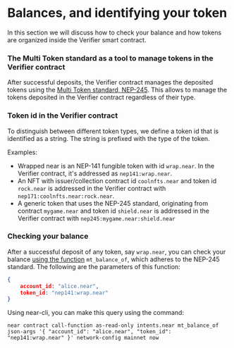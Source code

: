 # Balances, and identifying your token

In this section we will discuss how to check your balance and how tokens are organized inside the Verifier smart contract.

### The Multi Token standard as a tool to manage tokens in the Verifier contract

After successful deposits, the Verifier contract manages the deposited tokens using the [Multi Token standard, NEP-245](https://nomicon.io/Standards/Tokens/MultiToken/Core). This allows to manage the tokens deposited in the Verifier contract regardless of their type.

### Token id in the Verifier contract

To distinguish between different token types, we define a token id that is identified as a string. The string is prefixed with the type of the token.

Examples:

* Wrapped near is an NEP-141 fungible token with id `wrap.near`. In the Verifier contract, it's addressed as `nep141:wrap.near`.
* An NFT with issuer/collection contract id `coolnfts.near` and token id `rock.near` is addressed in the Verifier contract with `nep171:coolnfts.near:rock.near`.
* A generic token that uses the NEP-245 standard, originating from contract `mygame.near` and token id `shield.near` is addressed in the Verifier contract with `nep245:mygame.near:shield.near`&#x20;

### Checking your balance

After a successful deposit of any token, say `wrap.near`, you can check your balance [using the function](https://near.github.io/intents/defuse_nep245/trait.MultiTokenCore.html#tymethod.mt_balance_of) `mt_balance_of`, which adheres to the NEP-245 standard. The following are the parameters of this function:

```json
{
    account_id: "alice.near",
    token_id: "nep141:wrap.near"
}
```

Using near-cli, you can make this query using the command:

```
near contract call-function as-read-only intents.near mt_balance_of json-args '{ "account_id": "alice.near", "token_id": "nep141:wrap.near" }' network-config mainnet now
```


